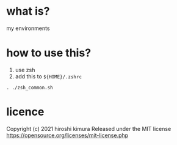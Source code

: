 # what is?

my environments

# how to use this?

1. use zsh
1. add this to `${HOME}/.zshrc`
```
. ./zsh_common.sh
```

# licence

Copyright (c) 2021 hiroshi kimura
Released under the MIT license
https://opensource.org/licenses/mit-license.php
